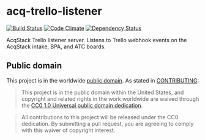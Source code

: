 # acq-trello-listener

[![Build Status](https://travis-ci.org/18F/acq-trello-listener.svg?branch=develop)](https://travis-ci.org/18F/acq-trello-listener) [![Code Climate](https://codeclimate.com/github/18F/acq-trello-listener/badges/gpa.svg)](https://codeclimate.com/github/18F/acq-trello-listener) [![Dependency Status](https://david-dm.org/18F/acq-trello-listener.svg)](https://david-dm.org/18F/acq-trello-listener)

AcqStack Trello listener server.  Listens to Trello webhook events on the AcqStack intake, BPA, and ATC boards.

## Public domain

This project is in the worldwide [public domain](LICENSE.md). As stated in [CONTRIBUTING](CONTRIBUTING.md):

> This project is in the public domain within the United States, and copyright and related rights in the work worldwide are waived through the [CC0 1.0 Universal public domain dedication](https://creativecommons.org/publicdomain/zero/1.0/).

> All contributions to this project will be released under the CC0 dedication. By submitting a pull request, you are agreeing to comply with this waiver of copyright interest.
